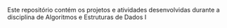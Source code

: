 Este repositório contém os projetos e atividades desenvolvidas durante a disciplina de Algoritmos e Estruturas de Dados I
